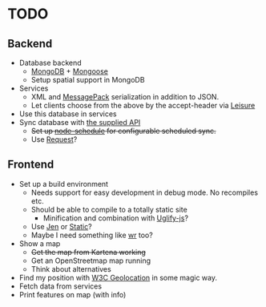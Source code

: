 # TODO

## Backend
 - Database backend
     - [MongoDB][5] + [Mongoose][6]
     - Setup spatial support in MongoDB
 - Services
     - XML and [MessagePack][2] serialization in addition to JSON.
     - Let clients choose from the above by the accept-header via [Leisure][3]
 - Use this database in services
 - Sync database with [the supplied API][1]
     - <del>Set up [node-schedule][4] for configurable scheduled sync.</del>
     - Use [Request][9]?

## Frontend
 - Set up a build environment
     - Needs support for easy development in debug mode. No recompiles etc.
     - Should be able to compile to a totally static site
         - Minification and combination with [Uglify-js][8]?
     - Use [Jen][10] or [Static][11]? 
     - Maybe I need something like [wr][12] too?
 - Show a map
     - <del>Get the map from Kartena working</del>
     - Get an OpenStreetmap map running
     - Think about alternatives
 - Find my position with [W3C Geolocation][7] in some magic way.
 - Fetch data from services
 - Print features on map (with info)
 

[1]:  http://www.systembolaget.se/Assortment.aspx?butikerombud=1
[2]:  https://github.com/pgriess/node-msgpack
[3]:  https://github.com/kevinswiber/leisure
[4]:  https://github.com/mattpat/node-schedule
[5]:  http://www.mongodb.org
[6]:  https://github.com/LearnBoost/mongoose
[7]:  http://www.w3.org/TR/geolocation-API/
[8]:  http://search.npmjs.org/#/uglify-js
[9]:  https://github.com/mikeal/request
[10]: https://github.com/rfunduk/jen
[11]: http://walmartlabs.github.com/static/
[12]: https://github.com/pmuellr/wr